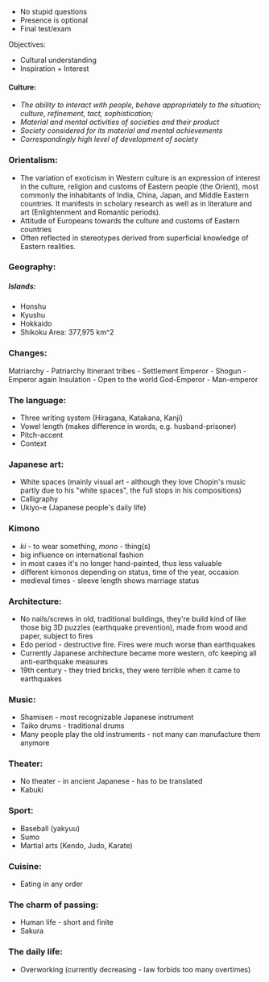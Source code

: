 + No stupid questions
+ Presence is optional
+ Final test/exam

Objectives:
+ Cultural understanding
+ Inspiration + Interest


#### **Culture:**
+ *The ability to interact with people, behave appropriately to the situation; culture, refinement, tact, sophistication;*
+ *Material and mental activities of societies and their product*
+ *Society considered for its material and mental achievements*
+ *Correspondingly high level of development of society*

### Orientalism:
+ The variation of exoticism in Western culture is an expression of interest in the culture, religion and customs of Eastern people (the Orient), most commonly the inhabitants of India, China, Japan, and Middle Eastern countries. It manifests in scholary research as well as in literature and art (Enlightenment and Romantic periods).
+ Attitude of Europeans towards the culture and customs of Eastern countries
+ Often reflected in stereotypes derived from superficial knowledge of Eastern realities.

### Geography:
##### Islands:
- Honshu
- Kyushu
- Hokkaido
- Shikoku
Area: 377,975 km^2

### Changes:
Matriarchy - Patriarchy
Itinerant tribes - Settlement
Emperor - Shogun - Emperor again
Insulation - Open to the world
God-Emperor - Man-emperor

### The language:
+ Three writing system (Hiragana, Katakana, Kanji)
+ Vowel length (makes difference in words, e.g. husband-prisoner)
+ Pitch-accent
+ Context

### Japanese art:
+ White spaces (mainly visual art - although they love Chopin's music partly due to his "white spaces", the full stops in his compositions)
+ Calligraphy
+ Ukiyo-e (Japanese people's daily life)

### Kimono
+ *ki* - to wear something, *mono* - thing(s)
+ big influence on international fashion
+ in most cases it's no longer hand-painted, thus less valuable
+ different kimonos depending on status, time of the year, occasion
+ medieval times - sleeve length shows marriage status

### Architecture:
+ No nails/screws in old, traditional buildings, they're build kind of like those big 3D puzzles (earthquake prevention), made from wood and paper, subject to fires
+ Edo period - destructive fire. Fires were much worse than earthquakes
+ Currently Japanese architecture became more western, ofc keeping all anti-earthquake measures
+ 19th century - they tried bricks, they were terrible when it came to earthquakes

### Music:
+ Shamisen - most recognizable Japanese instrument
+ Taiko drums - traditional drums
+ Many people play the old instruments - not many can manufacture them anymore

### Theater:
+ No theater - in ancient Japanese - has to be translated
+ Kabuki

### Sport:
+ Baseball (yakyuu)
+ Sumo
+ Martial arts (Kendo, Judo, Karate)

### Cuisine:
+ Eating in any order

### The charm of passing:
+ Human life - short and finite
+ Sakura
### The daily life:
+ Overworking (currently decreasing - law forbids too many overtimes)
